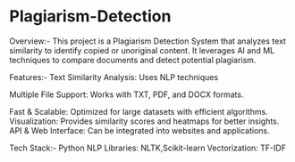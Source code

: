 # Plagiarism-Detection

Overview:-
This project is a Plagiarism Detection System that analyzes text similarity to identify copied or unoriginal content. It leverages AI and ML techniques to compare documents and detect potential plagiarism.

Features:-
Text Similarity Analysis: Uses NLP techniques 

Multiple File Support: Works with TXT, PDF, and DOCX formats.

Fast & Scalable: Optimized for large datasets with efficient algorithms.
Visualization: Provides similarity scores and heatmaps for better insights.
API & Web Interface: Can be integrated into websites and applications.

Tech Stack:-
Python
NLP Libraries: NLTK,Scikit-learn
Vectorization: TF-IDF


